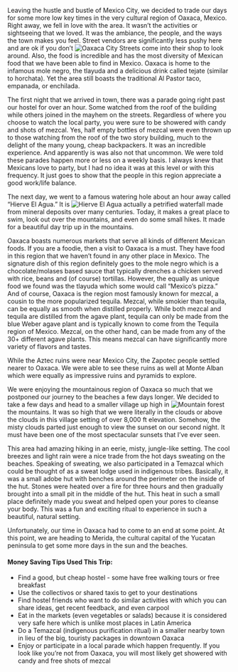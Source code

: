 Leaving the hustle and bustle of Mexico City, we decided to trade our days for some more low key times in the very cultural region of Oaxaca, Mexico.  Right away, we fell in love with the area.  It wasn’t the activities or sightseeing that we loved.  It was the ambiance, the people, and the ways the town makes you feel.  Street vendors are significantly less pushy here and are ok if you don’t ![](oaxaca/oaxacaCity_opt.jpg "Oaxaca City Streets") come into their shop to look around.  Also, the food is incredible and has the most diversity of Mexican food that we have been able to find in Mexico.  Oaxaca is home to the infamous mole negro, the tlayuda and a delicious drink called tejate (similar to horchata).  Yet the area still boasts the traditional Al Pastor taco, empanada, or enchilada.

The first night that we arrived in town, there was a parade going right past our hostel for over an hour.  Some watched from the roof of the building while others joined in the mayhem on the streets.  Regardless of where you choose to watch the local party, you were sure to be showered with candy and shots of mezcal.  Yes, half empty bottles of mezcal were even thrown up to those watching from the roof of the two story building, much to the delight of the many young, cheap backpackers.  It was an incredible experience.  And apparently is was also not that uncommon.  We were told these parades happen more or less on a weekly basis.  I always knew that Mexicans love to party, but I had no idea it was at this level or with this frequency.  It just goes to show that the people in this region appreciate a good work/life balance.

The next day, we went to a famous watering hole about an hour away called “Hierve El Agua.”  It is ![](oaxaca/hierveelagua_opt.jpg "Hierve El Agua") actually a petrified waterfall made from mineral deposits over many centuries.  Today, it makes a great place to swim, look out over the mountains, and even do some small hikes.  It made for a beautiful day trip up in the mountains.

Oaxaca boasts numerous markets that serve all kinds of different Mexican foods.  If you are a foodie, then a visit to Oaxaca is a must.  They have food in this region that we haven’t found in any other place in Mexico.  The signature dish of this region definitely goes to the mole negro which is a chocolate/molases based sauce that typically drenches a chicken served with rice, beans and (of course) tortillas.  However, the equally as unique food we found was the tlayuda which some would call “Mexico’s pizza.”  And of course, Oaxaca is the region most famously known for mezcal, a cousin to the more popularized tequila.  Mezcal, while smokier than tequila, can be equally as smooth when distilled properly.  While both mezcal and tequila are distilled from the agave plant, tequila can only be made from the blue Weber agave plant and is typically known to come from the Tequila region of Mexico.  Mezcal, on the other hand, can be made from any of the 30+ different agave plants.  This means mezcal can have significantly more variety of flavors and tastes.

While the Aztec ruins were near Mexico City, the Zapotec people settled nearer to Oaxaca.  We were able to see these ruins as well at Monte Alban which were equally as impressive ruins and pyramids to explore.

We were enjoying the mountainous region of Oaxaca so much that we postponed our journey to the beaches a few days longer.  We decided to take a few days and head to a smaller village up high in ![](oaxaca/sanjoseforest_opt.jpg "Mountain forest") the mountains.  It was so high that we were literally in the clouds or above the clouds in this village setting of over 8,000 ft elevation.  Somehow, the misty clouds parted just enough to view the sunset on our second night.  It must have been one of the most spectacular sunsets that I’ve ever seen.

This area had amazing hiking in an eerie, misty, jungle-like setting.  The cool breezes and light rain were a nice trade from the hot days sweating on the beaches.  Speaking of sweating, we also participated in a Temazcal which could be thought of as a sweat lodge used in indigenous tribes.  Basically, it was a small adobe hut with benches around the perimeter on the inside of the hut.  Stones were heated over a fire for three hours and then gradually brought into a small pit in the middle of the hut.  This heat in such a small place definitely made you sweat and helped open your pores to cleanse your body.  This was a fun and exciting ritual to experience in such a beautiful, natural setting.

Unfortunately, our time in Oaxaca had to come to an end at some point.  At this point, we are heading to Merida, the cultural capital of the Yucatan peninsula to get some more days in the sun and the beaches.

#### Money Saving Tips Used This Trip:

* Find a good, but cheap hostel - some have free walking tours or free breakfast
* Use the collectivos or shared taxis to get to your destinations
* Find hostel friends who want to do similar activities with which you can share ideas, get recent feedback, and even carpool
* Eat in the markets (even vegetables or salads) because it is considered very safe here which is unlike most places in Latin America
* Do a Temazcal (indigenous purification ritual) in a smaller nearby town in lieu of the big, touristy packages in downtown Oaxaca
* Enjoy or participate in a local parade which happen frequently.  If you look like you’re not from Oaxaca, you will most likely get showered with candy and free shots of mezcal

